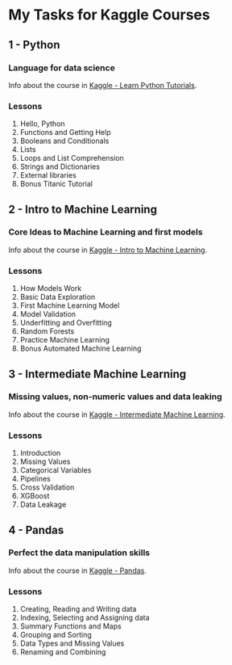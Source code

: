 # My Tasks for Kaggle Courses

## 1 - Python
### Language for data science

Info about the course in [Kaggle - Learn Python Tutorials](https://www.kaggle.com/learn/python/).

### Lessons

1. Hello, Python
2. Functions and Getting Help
3. Booleans and Conditionals
4. Lists
5. Loops and List Comprehension
6. Strings and Dictionaries
7. External libraries
8. Bonus Titanic Tutorial

## 2 - Intro to Machine Learning
### Core Ideas to Machine Learning and first models

Info about the course in [Kaggle - Intro to Machine Learning](https://www.kaggle.com/learn/intro-to-machine-learning).

### Lessons

1. How Models Work
2. Basic Data Exploration
3. First Machine Learning Model
4. Model Validation
5. Underfitting and Overfitting
6. Random Forests
7. Practice Machine Learning
8. Bonus Automated Machine Learning

## 3 - Intermediate Machine Learning
### Missing values, non-numeric values and data leaking

Info about the course in [Kaggle - Intermediate Machine Learning](https://www.kaggle.com/learn/intermediate-machine-learning).

### Lessons

1. Introduction
2. Missing Values
3. Categorical Variables
4. Pipelines
5. Cross Validation
6. XGBoost
7. Data Leakage

## 4 - Pandas
### Perfect the data manipulation skills

Info about the course in [Kaggle - Pandas](https://www.kaggle.com/learn/pandas).

### Lessons

1. Creating, Reading and Writing data
2. Indexing, Selecting and Assigning data
3. Summary Functions and Maps
4. Grouping and Sorting
5. Data Types and Missing Values
6. Renaming and Combining